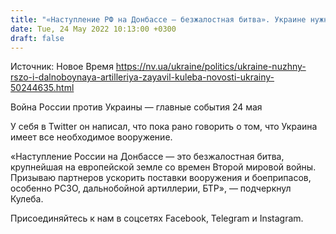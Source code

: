 ```yaml
---
title: "«Наступление РФ на Донбассе — безжалостная битва». Украине нужны РСЗО и дальнобойная артиллерия — Кулеба"
date: Tue, 24 May 2022 10:13:00 +0300
draft: false
---
```

Источник: Новое Время https://nv.ua/ukraine/politics/ukraine-nuzhny-rszo-i-dalnoboynaya-artilleriya-zayavil-kuleba-novosti-ukrainy-50244635.html


Война России против Украины — главные события 24 мая

У себя в Twitter он написал, что пока рано говорить о том, что Украина имеет все необходимое вооружение.

«Наступление России на Донбассе — это безжалостная битва, крупнейшая на европейской земле со времен Второй мировой войны. Призываю партнеров ускорить поставки вооружения и боеприпасов, особенно РСЗО, дальнобойной артиллерии, БТР», — подчеркнул Кулеба.

Присоединяйтесь к нам в соцсетях Facebook, Telegram и Instagram.
